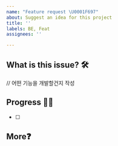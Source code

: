 ```yaml
---
name: "Feature request \U0001F697"
about: Suggest an idea for this project
title: ''
labels: BE, Feat
assignees: ''

---
```


## What is this issue? 🛠

// 어떤 기능을 개발할건지 작성

## Progress 🏃‍♀️

- [ ]  

## More❓
